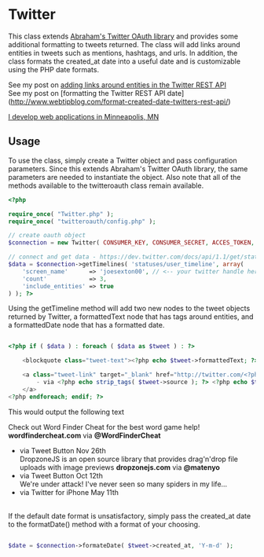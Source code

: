 Twitter
=======

This class extends [Abraham's Twitter OAuth library](https://github.com/abraham/twitteroauth) and provides some additional formatting to tweets returned.  The class will add links around entities in tweets such as mentions, hashtags, and urls.  In addition, the class formats the created_at date into a useful date and is customizable using the PHP date formats.

See my post on [adding links around entities in the Twitter REST API](http://www.webtipblog.com/add-links-to-twitter-mentions-hashtags-and-urls-with-php-and-the-twitter-1-1-oauth-api/)<br>
See my post on [formatting the Twitter REST API date] (http://www.webtipblog.com/format-created-date-twitters-rest-api/)

[I develop web applications in Minneapolis, MN](http://www.josephmsexton.com)

Usage
------------

To use the class, simply create a Twitter object and pass configuration parameters.  Since this extends Abraham's Twitter OAuth library, the same parameters are needed to instantiate the object.  Also note that all of the methods available to the twitteroauth class remain available.
``` php
<?php

require_once( "Twitter.php" );
require_once( "twitteroauth/config.php" );

// create oauth object
$connection = new Twitter( CONSUMER_KEY, CONSUMER_SECRET, ACCES_TOKEN, ACCES_TOKEN_SECRET );

// connect and get data - https://dev.twitter.com/docs/api/1.1/get/statuses/user_timeline
$data = $connection->getTimelines( 'statuses/user_timeline', array(
	'screen_name'      => 'joesexton00', // <-- your twitter handle here
	'count'            => 3,
	'include_entities' => true
) ); ?>

```

Using the getTimeline method will add two new nodes to the tweet objects returned by Twitter, a formattedText node that has <a> tags around entities, and a formattedDate node that has a formatted date.
``` php

<?php if ( $data ) : foreach ( $data as $tweet ) : ?>

	<blockquote class="tweet-text"><?php echo $tweet->formattedText; ?></blockquote>

	<a class="tweet-link" target="_blank" href="http://twitter.com/<?php echo $tweet->user->screen_name; ?>/status/<?php echo $tweet->id_str; ?>" >
		- via <?php echo strip_tags( $tweet->source ); ?> <?php echo $tweet->formattedDate; ?>
	</a>
<?php endforeach; endif; ?>

```

This would output the following text
<br>

Check out Word Finder Cheat for the best word game help! **wordfindercheat.com** via **@WordFinderCheat**<br>
- via Tweet Button Nov 26th<br>
DropzoneJS is an open source library that provides drag'n'drop file uploads with image previews **dropzonejs.com** via **@matenyo**<br>
- via Tweet Button Oct 12th<br>
We're under attack! I've never seen so many spiders in my life...<br>
- via Twitter for iPhone May 11th<br>

<br>
If the default date format is unsatisfactory, simply pass the created_at date to the formatDate() method with a format of your choosing.

``` php

$date = $connection->formateDate( $tweet->created_at, 'Y-m-d' );

```